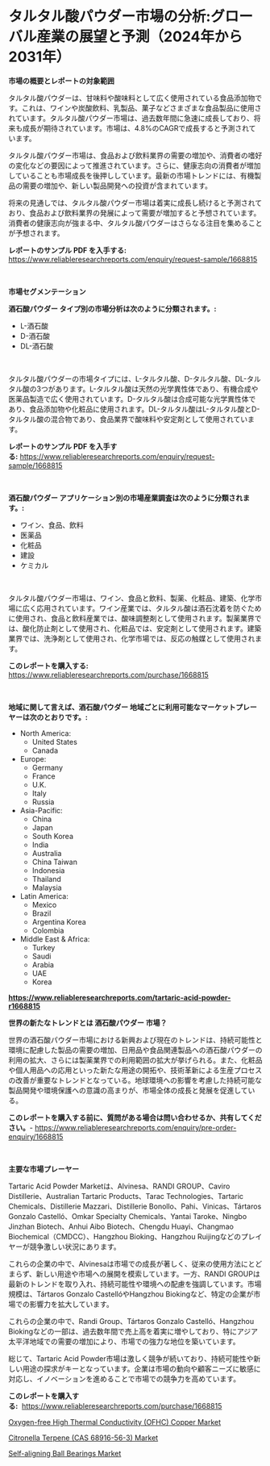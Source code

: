 <p><h1>タルタル酸パウダー市場の分析:グローバル産業の展望と予測（2024年から2031年）</h1></p><p><strong>市場の概要とレポートの対象範囲</strong></p>
<p><p>タルタル酸パウダーは、甘味料や酸味料として広く使用されている食品添加物です。これは、ワインや炭酸飲料、乳製品、菓子などさまざまな食品製品に使用されています。タルタル酸パウダー市場は、過去数年間に急速に成長しており、将来も成長が期待されています。市場は、4.8%のCAGRで成長すると予測されています。</p><p>タルタル酸パウダー市場は、食品および飲料業界の需要の増加や、消費者の嗜好の変化などの要因によって推進されています。さらに、健康志向の消費者が増加していることも市場成長を後押ししています。最新の市場トレンドには、有機製品の需要の増加や、新しい製品開発への投資が含まれています。</p><p>将来の見通しでは、タルタル酸パウダー市場は着実に成長し続けると予測されており、食品および飲料業界の発展によって需要が増加すると予想されています。消費者の健康志向が強まる中、タルタル酸パウダーはさらなる注目を集めることが予想されます。</p></p>
<p><strong>レポートのサンプル PDF を入手する:</strong> <a href="https://www.reliableresearchreports.com/enquiry/request-sample/1668815">https://www.reliableresearchreports.com/enquiry/request-sample/1668815</a></p>
<p>&nbsp;</p>
<p><strong>市場セグメンテーション</strong></p>
<p><strong>酒石酸パウダー タイプ別の市場分析は次のように分類されます。:</strong></p>
<p><ul><li>L-酒石酸</li><li>D-酒石酸</li><li>DL-酒石酸</li></ul></p>
<p>&nbsp;</p>
<p><p>タルタル酸パウダーの市場タイプには、L-タルタル酸、D-タルタル酸、DL-タルタル酸の3つがあります。L-タルタル酸は天然の光学異性体であり、有機合成や医薬品製造で広く使用されています。D-タルタル酸は合成可能な光学異性体であり、食品添加物や化粧品に使用されます。DL-タルタル酸はL-タルタル酸とD-タルタル酸の混合物であり、食品業界で酸味料や安定剤として使用されています。</p></p>
<p><strong>レポートのサンプル PDF を入手する:</strong>&nbsp;<a href="https://www.reliableresearchreports.com/enquiry/request-sample/1668815">https://www.reliableresearchreports.com/enquiry/request-sample/1668815</a></p>
<p>&nbsp;</p>
<p><strong> 酒石酸パウダー アプリケーション別の市場産業調査は次のように分類されます。:</strong></p>
<p><ul><li>ワイン、食品、飲料</li><li>医薬品</li><li>化粧品</li><li>建設</li><li>ケミカル</li></ul></p>
<p>&nbsp;</p>
<p><p>タルタル酸パウダー市場は、ワイン、食品と飲料、製薬、化粧品、建築、化学市場に広く応用されています。ワイン産業では、タルタル酸は酒石沈着を防ぐために使用され、食品と飲料産業では、酸味調整剤として使用されます。製薬業界では、酸化防止剤として使用され、化粧品では、安定剤として使用されます。建築業界では、洗浄剤として使用され、化学市場では、反応の触媒として使用されます。</p></p>
<p><strong>このレポートを購入する:</strong>&nbsp; <a href="https://www.reliableresearchreports.com/purchase/1668815">https://www.reliableresearchreports.com/purchase/1668815</a></p>
<p>&nbsp;</p>
<p><strong>地域に関して言えば、酒石酸パウダー 地域ごとに利用可能なマーケットプレーヤーは次のとおりです。:</strong></p>
<p><ul>
    <li>
        North America:
        <ul>
            <li>United States</li>
            <li>Canada</li>
        </ul>
    </li>
    <li>
        Europe:
        <ul>
            <li>Germany</li>
            <li>France</li>
            <li>U.K.</li>
            <li>Italy</li>
            <li>Russia</li>
        </ul>
    </li>
    <li>
        Asia-Pacific:
        <ul>
            <li>China</li>
            <li>Japan</li>
            <li>South Korea</li>
            <li>India</li>
            <li>Australia</li>
            <li>China Taiwan</li>
            <li>Indonesia</li>
            <li>Thailand</li>
            <li>Malaysia</li>
        </ul>
    </li>
    <li>
        Latin America:
        <ul>
            <li>Mexico</li>
            <li>Brazil</li>
            <li>Argentina Korea</li>
            <li>Colombia</li>
        </ul>
    </li>
    <li>
        Middle East & Africa:
        <ul>
            <li>Turkey</li>
            <li>Saudi</li>
            <li>Arabia</li>
            <li>UAE</li>
            <li>Korea</li>
        </ul>
    </li>
    </ul></p>
<p><strong><a href="https://www.reliableresearchreports.com/tartaric-acid-powder-r1668815">https://www.reliableresearchreports.com/tartaric-acid-powder-r1668815</a></strong>&nbsp;</p>
<p><strong>世界の新たなトレンドとは 酒石酸パウダー 市場？</strong></p>
<p><p>世界の酒石酸パウダー市場における新興および現在のトレンドは、持続可能性と環境に配慮した製品の需要の増加、日用品や食品関連製品への酒石酸パウダーの利用の拡大、さらには製薬業界での利用範囲の拡大が挙げられる。また、化粧品や個人用品への応用といった新たな用途の開拓や、技術革新による生産プロセスの改善が重要なトレンドとなっている。地球環境への影響を考慮した持続可能な製品開発や環境保護への意識の高まりが、市場全体の成長と発展を促進している。</p></p>
<p><strong>このレポートを購入する前に、質問がある場合は問い合わせるか、共有してください。</strong>- <a href="https://www.reliableresearchreports.com/enquiry/pre-order-enquiry/1668815">https://www.reliableresearchreports.com/enquiry/pre-order-enquiry/1668815</a></p>
<p>&nbsp;</p>
<p><strong>主要な市場プレーヤー</strong></p>
<p><p>Tartaric Acid Powder Marketは、Alvinesa、RANDI GROUP、Caviro Distillerie、Australian Tartaric Products、Tarac Technologies、Tartaric Chemicals、Distillerie Mazzari、Distillerie Bonollo、Pahi、Vinicas、Tártaros Gonzalo Castelló、Omkar Specialty Chemicals、Yantai Taroke、Ningbo Jinzhan Biotech、Anhui Aibo Biotech、Chengdu Huayi、Changmao Biochemical（CMDCC）、Hangzhou Bioking、Hangzhou Ruijingなどのプレイヤーが競争激しい状況にあります。</p><p>これらの企業の中で、Alvinesaは市場での成長が著しく、従来の使用方法にとどまらず、新しい用途や市場への展開を模索しています。一方、RANDI GROUPは最新のトレンドを取り入れ、持続可能性や環境への配慮を強調しています。市場規模は、Tártaros Gonzalo CastellóやHangzhou Biokingなど、特定の企業が市場での影響力を拡大しています。</p><p>これらの企業の中で、Randi Group、Tártaros Gonzalo Castelló、Hangzhou Biokingなどの一部は、過去数年間で売上高を着実に増やしており、特にアジア太平洋地域での需要の増加により、市場での強力な地位を築いています。</p><p>総じて、Tartaric Acid Powder市場は激しく競争が続いており、持続可能性や新しい用途の探求がキーとなっています。企業は市場の動向や顧客ニーズに敏感に対応し、イノベーションを進めることで市場での競争力を高めています。</p></p>
<p><strong>このレポートを購入する:</strong>&nbsp;&nbsp;<a href="https://www.reliableresearchreports.com/purchase/1668815">https://www.reliableresearchreports.com/purchase/1668815</a></p>
<p><p><a href="https://www.linkedin.com/pulse/oxygen-free-high-thermal-conductivity-ofhc-copper-market-gfo8e?trackingId=Bu%2Bz4VOkqJhIVk%2FnJJnuJA%3D%3D">Oxygen-free High Thermal Conductivity (OFHC) Copper Market</a></p><p><a href="https://www.linkedin.com/pulse/citronella-terpene-cas-68916-56-3-market-dynamics-wwbpe?trackingId=U7Eq4eQOyZmwwzklacHOoA%3D%3D">Citronella Terpene (CAS 68916-56-3) Market</a></p><p><a href="https://www.linkedin.com/pulse/self-aligning-ball-bearings-market-research-report-unlocks-le1ee?trackingId=IMrlFH%2F6ZXv3%2FEk5inLo7w%3D%3D">Self-aligning Ball Bearings Market</a></p></p>